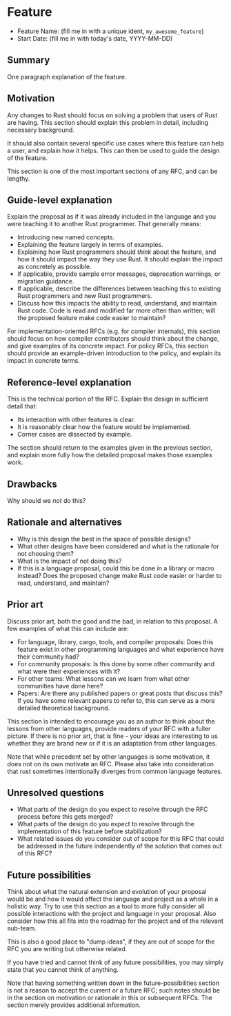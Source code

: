 # Feature
- Feature Name: (fill me in with a unique ident, `my_awesome_feature`)
- Start Date: (fill me in with today's date, YYYY-MM-DD)

## Summary

One paragraph explanation of the feature.

## Motivation

Any changes to Rust should focus on solving a problem that users of Rust are having.
This section should explain this problem in detail, including necessary background.

It should also contain several specific use cases where this feature can help a user, and explain how it helps.
This can then be used to guide the design of the feature.

This section is one of the most important sections of any RFC, and can be lengthy.

## Guide-level explanation

Explain the proposal as if it was already included in the language and you were teaching it to another Rust programmer. That generally means:

- Introducing new named concepts.
- Explaining the feature largely in terms of examples.
- Explaining how Rust programmers should *think* about the feature, and how it should impact the way they use Rust. It should explain the impact as concretely as possible.
- If applicable, provide sample error messages, deprecation warnings, or migration guidance.
- If applicable, describe the differences between teaching this to existing Rust programmers and new Rust programmers.
- Discuss how this impacts the ability to read, understand, and maintain Rust code. Code is read and modified far more often than written; will the proposed feature make code easier to maintain?

For implementation-oriented RFCs (e.g. for compiler internals), this section should focus on how compiler contributors should think about the change, and give examples of its concrete impact. For policy RFCs, this section should provide an example-driven introduction to the policy, and explain its impact in concrete terms.

## Reference-level explanation

This is the technical portion of the RFC. Explain the design in sufficient detail that:

- Its interaction with other features is clear.
- It is reasonably clear how the feature would be implemented.
- Corner cases are dissected by example.

The section should return to the examples given in the previous section, and explain more fully how the detailed proposal makes those examples work.

## Drawbacks

Why should we *not* do this?

## Rationale and alternatives


- Why is this design the best in the space of possible designs?
- What other designs have been considered and what is the rationale for not choosing them?
- What is the impact of not doing this?
- If this is a language proposal, could this be done in a library or macro instead? Does the proposed change make Rust code easier or harder to read, understand, and maintain?

## Prior art


Discuss prior art, both the good and the bad, in relation to this proposal.
A few examples of what this can include are:

- For language, library, cargo, tools, and compiler proposals: Does this feature exist in other programming languages and what experience have their community had?
- For community proposals: Is this done by some other community and what were their experiences with it?
- For other teams: What lessons can we learn from what other communities have done here?
- Papers: Are there any published papers or great posts that discuss this? If you have some relevant papers to refer to, this can serve as a more detailed theoretical background.

This section is intended to encourage you as an author to think about the lessons from other languages, provide readers of your RFC with a fuller picture.
If there is no prior art, that is fine - your ideas are interesting to us whether they are brand new or if it is an adaptation from other languages.

Note that while precedent set by other languages is some motivation, it does not on its own motivate an RFC.
Please also take into consideration that rust sometimes intentionally diverges from common language features.

## Unresolved questions


- What parts of the design do you expect to resolve through the RFC process before this gets merged?
- What parts of the design do you expect to resolve through the implementation of this feature before stabilization?
- What related issues do you consider out of scope for this RFC that could be addressed in the future independently of the solution that comes out of this RFC?

## Future possibilities


Think about what the natural extension and evolution of your proposal would
be and how it would affect the language and project as a whole in a holistic
way. Try to use this section as a tool to more fully consider all possible
interactions with the project and language in your proposal.
Also consider how this all fits into the roadmap for the project
and of the relevant sub-team.

This is also a good place to "dump ideas", if they are out of scope for the
RFC you are writing but otherwise related.

If you have tried and cannot think of any future possibilities,
you may simply state that you cannot think of anything.

Note that having something written down in the future-possibilities section
is not a reason to accept the current or a future RFC; such notes should be
in the section on motivation or rationale in this or subsequent RFCs.
The section merely provides additional information.
